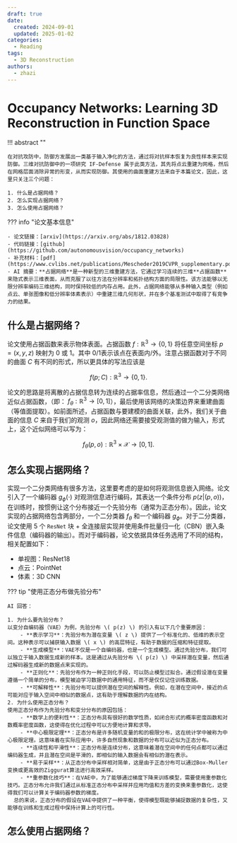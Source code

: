 ```yaml
---
draft: true
date: 
  created: 2024-09-01
  updated: 2025-01-02
categories:
  - Reading
tags:
  - 3D Reconstruction
authors:
  - zhazi
---
```


# Occupancy Networks: Learning 3D Reconstruction in Function Space

!!! abstract ""

    在对抗攻防中，防御方发展出一类基于输入净化的方法，通过将对抗样本恢复为良性样本来实现防御。三维对抗防御中的一项研究 IF-Defense 属于此类方法，其先将点云重建为网格，然后在网格层面消除异常的形变，从而实现防御。其使用的曲面重建方法来自于本篇论文，因此，这里只关注三个问题：

    1. 什么是占据网络？
    2. 怎么实现占据网络？
    3. 怎么使用占据网络？

??? info "论文基本信息"

    - 论文链接：[arxiv](https://arxiv.org/abs/1812.03828)
    - 代码链接：[github](https://github.com/autonomousvision/occupancy_networks)
    - 补充材料：[pdf](https://www.cvlibs.net/publications/Mescheder2019CVPR_supplementary.pdf)
    - AI 摘要：**占据网络**是一种新型的三维重建方法，它通过学习连续的三维**占据函数**来隐式表示三维表面，从而克服了以往方法在分辨率和拓扑结构方面的局限性。该方法能够以无限分辨率编码三维结构，同时保持较低的内存占用。此外，占据网络能够从多种输入类型（例如点云、单张图像和低分辨率体素表示）中重建三维几何形状，并在多个基准测试中取得了有竞争力的结果。
<!-- more -->

## 什么是占据网络？

论文使用占据函数来表示物体表面。占据函数 $f:\mathbb{R}^3\rightarrow \{0,1\}$ 将任意空间坐标 $p=(x,y,z)$ 映射为 $0$ 或 $1$。其中 $0/1$​​ 表示该点在表面内/外。注意占据函数对于不同的曲面 $C$ 有不同的形式，所以更具体的写法应该是

$$
f(p;C):\mathbb{R}^3\rightarrow \{0,1\}.
$$

论文的思路是将离散的占据信息转为连续的占据率信息，然后通过一个二分类网络近似占据函数，（即： $f_{\theta}:\mathbb{R}^3\rightarrow [0,1]$），最后使用该网络的决策边界来重建曲面（等值面提取）。如前面所述，占据函数与要建模的曲面关联，此外，我们关于曲面的信息 $C$ 来自于我们的观测 $o$，因此网络还需要接受观测值的做为输入，形式上，这个近似网络可以写为：

$$
f_{\theta}(p, o):\mathbb{R}^3\times \mathcal{X}\rightarrow [0,1].
$$

## 怎么实现占据网络？

实现一个二分类网络有很多方法，这里要考虑的是如何将观测信息嵌入网络。论文引入了一个编码器 $g_{\phi}(\cdot)$ 对观测信息进行编码，其表达一个条件分布 $p(z|(p, o))$，在训练时，按惯例让这个分布接近一个先验分布（通常为正态分布）。因此，论文实现的占据网络包含两部分，一个二分类器 $f_{\theta}$ 和一个编码器 $g_{\phi}$。对于二分类器，论文使用 5 个 `ResNet` 块 + 全连接层实现并使用条件批量归一化（CBN）嵌入条件信息（编码器的输出）。而对于编码器，论文依据具体任务选用了不同的结构，相关配置如下：

- 单视图：ResNet18
- 点云：PointNet
- 体素：3D CNN

??? tip "使用正态分布做先验分布"

    AI 回答：

    1. 为什么要先验分布？
    以变分自编码器（VAE）为例，先验分布 \( p(z) \) 的引入有以下几个重要原因：
        - **表示学习**：先验分布为潜在变量 \( z \) 提供了一个标准化的、低维的表示空间。这种表示可以捕获输入数据 \( x \) 的高层特征，有助于数据的压缩和特征提取。
        - **生成模型**：VAE不仅是一个自编码器，也是一个生成模型。通过先验分布，我们可以独立于输入数据生成新的样本。这是通过从先验分布 \( p(z) \) 中采样潜在变量，然后通过解码器生成新的数据点来实现的。
        - **正则化**：先验分布作为一种正则化手段，可以防止模型过拟合。通过假设潜在变量遵循一个简单的分布，模型被迫学习数据中的通用特征，而不是仅仅记住训练数据。
        - **可解释性**：先验分布可以提供潜在空间的解释性。例如，在潜在空间中，接近的点可能对应于输入空间中相似的数据点，这有助于理解数据的内在结构。
    2. 为什么使用正态分布？
    使用正态分布作为先验分布和变分分布的原因包括：
        - **数学上的便利性**：正态分布具有很好的数学性质，如闭合形式的概率密度函数和对数概率密度函数，这使得在优化过程中可以方便地计算和求导。
        - **中心极限定理**：正态分布是许多随机变量的和的极限分布，这在统计学中被称为中心极限定理。这意味着在实际应用中，许多自然现象和数据的分布可以近似为正态分布。
        - **连续性和平滑性**：正态分布是连续分布，这意味着潜在空间中的任何点都可以通过编码器生成，并且潜在空间是平滑的，即相似的输入数据会有相似的潜在表示。
        - **易于采样**：从正态分布中采样相对简单，这是由于正态分布可以通过Box-Muller变换或更高效的Ziggurat算法进行高效采样。
        - **重参数化技巧**：在VAE中，为了能够通过梯度下降来训练模型，需要使用重参数化技巧。正态分布允许我们通过从标准正态分布中采样并应用均值和方差的变换来重参数化，这使得我们可以计算关于编码器参数的梯度。
      总的来说，正态分布的假设在VAE中提供了一种平衡，使得模型既能够捕捉数据的复杂性，又能够在训练和生成过程中保持计算上的可行性。

## 怎么使用占据网络？
